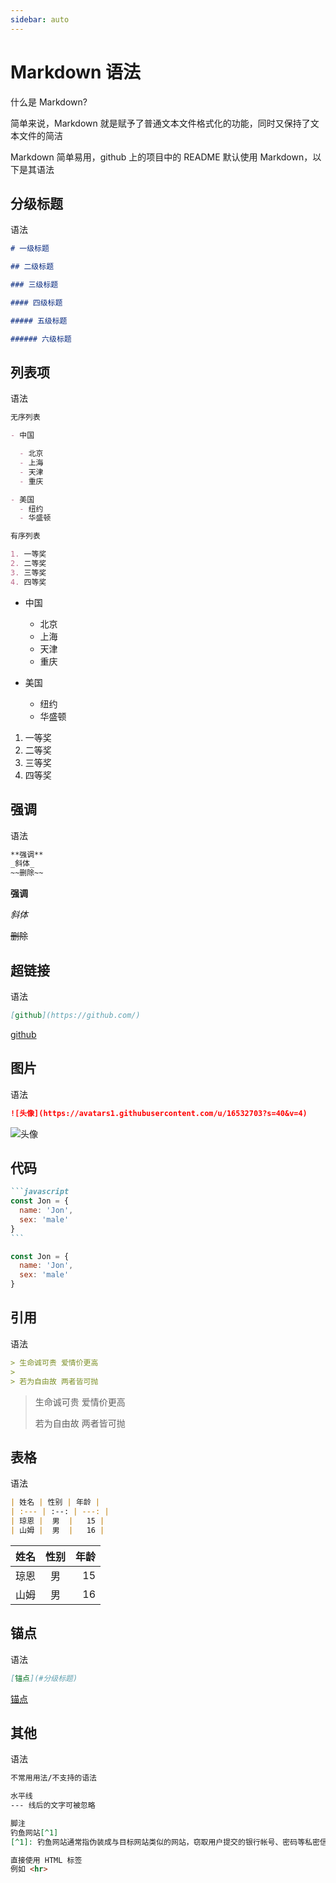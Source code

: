```yaml
---
sidebar: auto
---
```


# Markdown 语法

什么是 Markdown?

简单来说，Markdown 就是赋予了普通文本文件格式化的功能，同时又保持了文本文件的简洁

Markdown 简单易用，github 上的项目中的 README 默认使用 Markdown，以下是其语法

## 分级标题

语法

```md
# 一级标题

## 二级标题

### 三级标题

#### 四级标题

##### 五级标题

###### 六级标题
```

## 列表项

语法

```md
无序列表

- 中国

  - 北京
  - 上海
  - 天津
  - 重庆

- 美国
  - 纽约
  - 华盛顿

有序列表

1. 一等奖
2. 二等奖
3. 三等奖
4. 四等奖
```

- 中国

  - 北京
  - 上海
  - 天津
  - 重庆

- 美国
  - 纽约
  - 华盛顿

1. 一等奖
2. 二等奖
3. 三等奖
4. 四等奖

## 强调

语法

```md
**强调**
_斜体_
~~删除~~
```

**强调**

_斜体_

~~删除~~

## 超链接

语法

```md
[github](https://github.com/)
```

[github](https://github.com/)

## 图片

语法

```md
![头像](https://avatars1.githubusercontent.com/u/16532703?s=40&v=4)
```

![头像](https://avatars1.githubusercontent.com/u/16532703?s=40&v=4)

## 代码

````md
```javascript
const Jon = {
  name: 'Jon',
  sex: 'male'
}
```
````

```javascript
const Jon = {
  name: 'Jon',
  sex: 'male'
}
```

## 引用

语法

```md
> 生命诚可贵 爱情价更高
>
> 若为自由故 两者皆可抛
```

> 生命诚可贵 爱情价更高
>
> 若为自由故 两者皆可抛

## 表格

语法

```md
| 姓名 | 性别 | 年龄 |
| :--- | :--: | ---: |
| 琼恩 |  男  |   15 |
| 山姆 |  男  |   16 |
```

| 姓名 | 性别 | 年龄 |
| :--- | :--: | ---: |
| 琼恩 |  男  |   15 |
| 山姆 |  男  |   16 |

## 锚点

语法

```md
[锚点](#分级标题)
```

[锚点](#分级标题)

## 其他

语法

```md
不常用用法/不支持的语法

水平线
--- 线后的文字可被忽略

脚注
钓鱼网站[^1]
[^1]: 钓鱼网站通常指伪装成与目标网站类似的网站，窃取用户提交的银行帐号、密码等私密信息的网站

直接使用 HTML 标签
例如 <hr>
```
